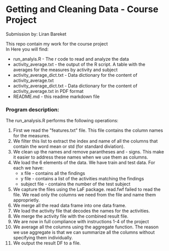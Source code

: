 # Getting and Cleaning Data - Course Project
Submission by: Liran Bareket
  
 
 This repo contain my work for the course project  
 In Here you will find:  
 * run_analyis.R - The r code to read and analyze the data
 * activity_average.txt - the output of the R script. A table with the averages for the measures by activity and subject
 * activity_average_dict.txt - Data dictionary for the content of activity_average.txt
 * activity_average_dict.txt - Data dictionary for the content of activity_average.txt in PDF format
 * README.md - this readme markdown file
   
   
### Program description:
The run_analysis.R performs the following operations:

1. First we read the "features.txt" file. This file contains the column names for the measures.
2. We filter this list to extract the index and name of all the columns that contain the word mean or std (for standard diviation).
3. We clean up the names and remove parantheses and - signs. This make it easier to address these names when we use them as columns.
4. We load the 6 elements of the data. We have train and test data. For each we have:
	* x file - contains all the findings
	* y file - contains a list of the activities matching the findings
	* subject file - contains the number of the test subject
5. We capture the files using the LaF package. read.fwf failed to read the file. We read only the columns we need from the file and name them approprietly.
6. We merge all the read data frame into one data frame.
7. We load the activity file that decodes the names for the activities.
8. We merge the activity file with the combined result file.
9. We are now in full compliance with instructions 1-4 of the project
10. We average all the columns using the aggregate function. The reason we use aggregate is that we can summarize all the columns without specifying them individually.
11. We output the result DF to a file.



